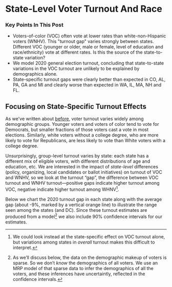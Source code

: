 # State-Level Voter Turnout And Race

### Key Points In This Post

- Voters-of-color (VOC) often vote at lower rates than white-non-Hispanic voters (WNHV).
  This "turnout gap" varies strongly between states.
  Different VOC (younger or older, male or female, level of education and race/ethnicity)
  vote at different rates.  Is this the source of the state-to-state variation?
- We model 2020 general election turnout, concluding that state-to-state variations in the
  VOC turnout are unlikely to be explained by demographics alone.
- State-specific turnout gaps were clearly better than expected in CO, AL, PA, GA and MI
  and clearly worse than expected  in WA, IL, MA, NH and FL.

## Focusing on State-Specific Turnout Effects

As we've written about [before](https://blueripple.github.io/research/mrp-model/p3/main.html),
voter turnout varies widely among demographic groups.
Younger voters and voters of color
tend to vote for Democrats, but smaller fractions of those voters cast a vote in most elections.
Similarly, white voters without a college degree, who
are more likely to vote for Republicans, are less likely to vote than White voters
with a college degree.

Unsurprisingly, group-level turnout varies by state:
each state has a different mix of eligible voters, with different
distributions of age and education, etc.  We are interested in the
impact of *state-level* differences (policy, organizing, local candidates or ballot initiatives)
on turnout of VOC and WNHV, so
we look at the turnout “gap”, the difference between VOC turnout and
WNHV turnout—positive gaps indicate higher turnout among VOC, negative
indicate higher turnout among WHNV[^whyGaps].

[^whyGaps]: We could look instead at the state-specific
    effect on VOC turnout alone, but variations among states in *overall* turnout
    makes this difficult to interpret.

Below we chart the 2020 turnout gap in each state
along with the average gap
(about -9%, marked by a vertical orange line)
to illustrate the range seen among the states (and DC).  Since these
turnout estimates are produced from a model[^whyModel] we also
include 90% confidence intervals for our estimates.

[^whyModel]: As we’ll discuss below, the data on the demographic makeup of voters is sparse.
    So we don’t *know* the demographics of all voters. We use an MRP model of that sparse
    data to infer the demographics of all the voters, and these inferences have uncertaintly,
    reflected in the confidence intervals.
